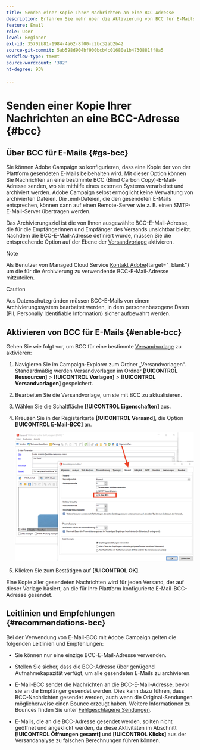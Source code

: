 ```yaml
---
title: Senden einer Kopie Ihrer Nachrichten an eine BCC-Adresse
description: Erfahren Sie mehr über die Aktivierung von BCC für E-Mails in Adobe Campaign
feature: Email
role: User
level: Beginner
exl-id: 35702b81-1984-4a62-8f00-c2bc32ab2b42
source-git-commit: 5ab598d904bf900bcb4c01680e1b4730881ff8a5
workflow-type: tm+mt
source-wordcount: '382'
ht-degree: 95%

---
```


# Senden einer Kopie Ihrer Nachrichten an eine BCC-Adresse {#bcc}

<!--
>[!NOTE]
>
>This capability is available starting Campaign v8.3. To check your version, refer to [this section](../start/compatibility-matrix.md#how-to-check-your-campaign-version-and-buildversion)-->

## Über BCC für E-Mails {#gs-bcc}

Sie können Adobe Campaign so konfigurieren, dass eine Kopie der von der Plattform gesendeten E-Mails beibehalten wird. Mit dieser Option können Sie Nachrichten an eine bestimmte BCC (Blind Carbon Copy)-E-Mail-Adresse senden, wo sie mithilfe eines externen Systems verarbeitet und archiviert werden.
Adobe Campaign selbst ermöglicht keine Verwaltung von archivierten Dateien. Die .eml-Dateien, die den gesendeten E-Mails entsprechen, können dann auf einen Remote-Server wie z. B. einen SMTP-E-Mail-Server übertragen werden.

Das Archivierungsziel ist die von Ihnen ausgewählte BCC-E-Mail-Adresse, die für die Empfängerinnen und Empfänger des Versands unsichtbar bleibt. Nachdem die BCC-E-Mail-Adresse definiert wurde, müssen Sie die entsprechende Option auf der Ebene der [Versandvorlage](create-templates.md) aktivieren.

>[!NOTE]
>
>Als Benutzer von Managed Cloud Service [Kontakt Adobe](../start/campaign-faq.md#support){target="_blank"} um die für die Archivierung zu verwendende BCC-E-Mail-Adresse mitzuteilen.

>[!CAUTION]
>
>Aus Datenschutzgründen müssen BCC-E-Mails von einem Archivierungssystem bearbeitet werden, in dem personenbezogene Daten (PII, Personally Identifiable Information) sicher aufbewahrt werden.


## Aktivieren von BCC für E-Mails {#enable-bcc}

Gehen Sie wie folgt vor, um BCC für eine bestimmte [Versandvorlage](create-templates.md) zu aktivieren:

1. Navigieren Sie im Campaign-Explorer zum Ordner „Versandvorlagen“. Standardmäßig werden Versandvorlagen im Ordner **[!UICONTROL Ressourcen]** > **[!UICONTROL Vorlagen]** > **[!UICONTROL Versandvorlagen]** gespeichert.
1. Bearbeiten Sie die Versandvorlage, um sie mit BCC zu aktualisieren.
1. Wählen Sie die Schaltfläche **[!UICONTROL Eigenschaften]** aus.
1. Kreuzen Sie in der Registerkarte **[!UICONTROL Versand]**, die Option **[!UICONTROL E-Mail-BCC]** an.

   ![](assets/email-bcc.png)

1. Klicken Sie zum Bestätigen auf **[!UICONTROL OK]**.

Eine Kopie aller gesendeten Nachrichten wird für jeden Versand, der auf dieser Vorlage basiert, an die für Ihre Plattform konfigurierte E-Mail-BCC-Adresse gesendet.

## Leitlinien und Empfehlungen {#recommendations-bcc}

Bei der Verwendung von E-Mail-BCC mit Adobe Campaign gelten die folgenden Leitlinien und Empfehlungen:

* Sie können nur eine einzige BCC-E-Mail-Adresse verwenden.

* Stellen Sie sicher, dass die BCC-Adresse über genügend Aufnahmekapazität verfügt, um alle gesendeten E-Mails zu archivieren.

* E-Mail-BCC <!--with Enhanced MTA--> sendet die Nachrichten an die BCC-E-Mail-Adresse, bevor sie an die Empfänger gesendet werden. Dies kann dazu führen, dass BCC-Nachrichten gesendet werden, auch wenn die Original-Sendungen möglicherweise einen Bounce erzeugt haben. Weitere Informationen zu Bounces finden Sie unter [Fehlgeschlagene Sendungen](delivery-failures.md).

* E-Mails, die an die BCC-Adresse gesendet werden, sollten nicht geöffnet und angeklickt werden, da diese Aktivitäten im Abschnitt **[!UICONTROL Öffnungen gesamt]** und **[!UICONTROL Klicks]** aus der Versandanalyse zu falschen Berechnungen führen können.

<!--Only successfully sent emails are taken in account, bounces are not.-->
